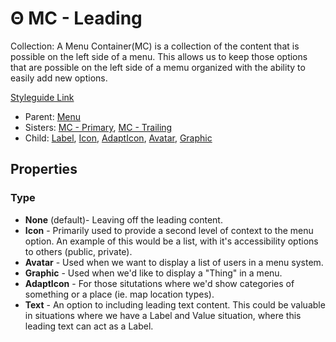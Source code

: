 # Θ MC - Leading

Collection: A Menu Container(MC) is a collection of the content that is possible on the left side of a menu. This allows us to keep those options that are possible on the left side of a memu organized with the ability to easily add new options.

[Styleguide Link](https://zpl.io/bLJwJL6)

* Parent: [Menu](./)
* Sisters: [MC - Primary](mc-primary.md), [MC - Trailing](mc-trailing.md)
* Child: [Label](../../overview/label.md), [Icon](../../overview/icon.md), [AdaptIcon](../../overview/adapticon/), [Avatar](../../overview/avatar/), [Graphic](../../overview/graphic/)

## Properties

### Type

* **None** (default)- Leaving off the leading content.
* **Icon** - Primarily used to provide a second level of context to the menu option. An example of this would be a list, with it's accessibility options to others (public, private).
* **Avatar** - Used when we want to display a list of users in a menu system.
* **Graphic** - Used when we'd like to display a "Thing" in a menu.
* **AdaptIcon** - For those situtations where we'd show categories of something or a place (ie. map location types).
* **Text** - An option to including leading text content. This could be valuable in situations where we have a Label and Value situation, where this leading text can act as a Label.
